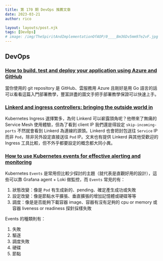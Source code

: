 ```yaml
---
title: 第 170 期 DevOps 推薦文章
date: 2023-03-21
author: rico

layout: layouts/post.njk
tags: [DevOps]
# image: /img/TheSpiritAndImplementationOfAOP/0____Bm36Dv5mm97e2vF.jpg
---
```


## DevOps

<!-- summary -->
### [How to build, test and deploy your application using Azure and GitHub](https://devblogs.microsoft.com/devops/how-to-build-test-and-deploy-your-application-using-azure-and-github/)

當你使用的 git repository 是 GitHub、雲服務用 Azure 且剛好是用 Go 語言的話可以看看這篇入門部署教學，豐富詳盡的圖文手把手部署教學保證可以快速上手。

<!-- summary -->


### [Linkerd and ingress controllers: bringing the outside world in](https://www.cncf.io/blog/2023/03/15/linkerd-and-ingress-controllers-bringing-the-outside-world-in/)

Kubernetes Ingress 選擇繁多，為何 Linkerd 可以嶄露頭角呢？他帶來了無痛的 Service Mesh 使用體驗，但為了看到 client IP 我們還是得設定 `skip-incoming-ports` 不然就會看到 Linkerd 為連線的源頭。Linkerd 也會把封包送往 `Service` IP 而非 `Pod`，除非另外設定直接送往 `Pod` IP。文末也有提供 Linkerd 與其他受歡迎的 Ingress 工具比較，但不外乎都要設定的概念都大同小異。

### [How to use Kubernetes events for effective alerting and monitoring](https://www.cncf.io/blog/2023/03/13/how-to-use-kubernetes-events-for-effective-alerting-and-monitoring/)

Kubernetes `Events` 是常用但比較少探討的主題（就代表是直觀好用的設計），這些可以靠 Grafana agent + Loki 做監控，而 `Events` 常見的有：

1. 狀態改變：像是 `Pod` 有生成新的、pending、確定產生成功或失敗
2. 設定改變：像是節點水平擴張、垂直擴張的增加記憶體或硬碟等等
3. 調度：像是是否能夠下載容器 image、容器有沒有足夠的 cpu or memory 或容器 liveness or readiness 探針採樣失敗

Events 的種類則有：

1. 失敗
2. 驅逐
3. 調度失敗
4. 硬碟
5. 節點
